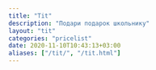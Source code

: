 ```yaml
---
title: "Tit"
description: "Подари подарок школьнику"
layout: "tit"
categories: "pricelist"
date: 2020-11-10T10:43:13+03:00
aliases: ["/tit/", "/tit.html"]
---
```

